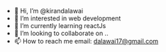 - 👋 Hi, I’m @kirandalawai
- 👀 I’m interested in web development 
- 🌱 I’m currently learning reactJs
- 💞️ I’m looking to collaborate on ..
- 📫 How to reach me email: dalawai17@gmail.com
<!---
kirandalawai/kirandalawai is a ✨ special ✨ repository because its `README.md` (this file) appears on your GitHub profile.
You can click the Preview link to take a look at your changes.
--->
